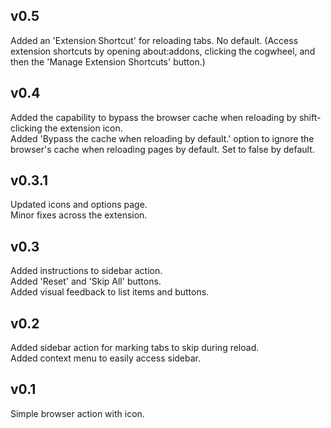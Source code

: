 ## v0.5

Added an 'Extension Shortcut' for reloading tabs. No default. (Access extension shortcuts by opening about:addons, clicking the cogwheel, and then the 'Manage Extension Shortcuts' button.)

## v0.4

Added the capability to bypass the browser cache when reloading by shift-clicking the extension icon.  
Added 'Bypass the cache when reloading by default.' option to ignore the browser's cache when reloading pages by default. Set to false by default.

## v0.3.1

Updated icons and options page.  
Minor fixes across the extension.

## v0.3

Added instructions to sidebar action.  
Added 'Reset' and 'Skip All' buttons.  
Added visual feedback to list items and buttons.

## v0.2

Added sidebar action for marking tabs to skip during reload.  
Added context menu to easily access sidebar.

## v0.1

Simple browser action with icon.

